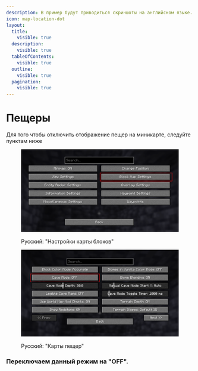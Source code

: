 ```yaml
---
description: В пример будут приводиться скриншоты на английском языке.
icon: map-location-dot
layout:
  title:
    visible: true
  description:
    visible: true
  tableOfContents:
    visible: true
  outline:
    visible: true
  pagination:
    visible: true
---
```


# Пещеры

Для того чтобы отключить отображение пещер на миникарте, следуйте пунктам ниже

<figure><img src="../../.gitbook/assets/image (12).png" alt=""><figcaption><p>Русский: "Настройки карты блоков"</p></figcaption></figure>

<figure><img src="../../.gitbook/assets/image (14).png" alt=""><figcaption><p>Русский: "Карты пещер"</p></figcaption></figure>

### **Переключаем данный режим на "OFF".**
